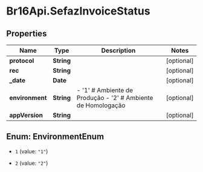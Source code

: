 # Br16Api.SefazInvoiceStatus

## Properties
Name | Type | Description | Notes
------------ | ------------- | ------------- | -------------
**protocol** | **String** |  | [optional] 
**rec** | **String** |  | [optional] 
**_date** | **Date** |  | [optional] 
**environment** | **String** | - &#39;1&#39; # Ambiente de Produção - &#39;2&#39; # Ambiente de Homologação  | [optional] 
**appVersion** | **String** |  | [optional] 


<a name="EnvironmentEnum"></a>
## Enum: EnvironmentEnum


* `1` (value: `"1"`)

* `2` (value: `"2"`)




